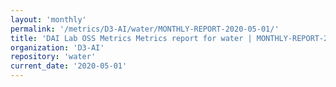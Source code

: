 ```yaml
---
layout: 'monthly'
permalink: '/metrics/D3-AI/water/MONTHLY-REPORT-2020-05-01/'
title: 'DAI Lab OSS Metrics Metrics report for water | MONTHLY-REPORT-2020-05-01'
organization: 'D3-AI'
repository: 'water'
current_date: '2020-05-01'
---
```

